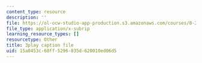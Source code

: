 ```yaml
---
content_type: resource
description: ''
file: https://ol-ocw-studio-app-production.s3.amazonaws.com/courses/8-286-the-early-universe-fall-2013/15a0453c60ff5296835d620010ed06d5_PsfyE1-s9Rs.vtt
file_type: application/x-subrip
learning_resource_types: []
resourcetype: Other
title: 3play caption file
uid: 15a0453c-60ff-5296-835d-620010ed06d5
---
```

